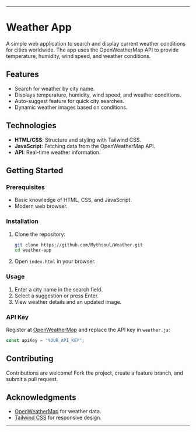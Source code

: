 
---

# Weather App

A simple web application to search and display current weather conditions for cities worldwide. The app uses the OpenWeatherMap API to provide temperature, humidity, wind speed, and weather conditions.

## Features

- Search for weather by city name.
- Displays temperature, humidity, wind speed, and weather conditions.
- Auto-suggest feature for quick city searches.
- Dynamic weather images based on conditions.

## Technologies

- **HTML/CSS**: Structure and styling with Tailwind CSS.
- **JavaScript**: Fetching data from the OpenWeatherMap API.
- **API**: Real-time weather information.

## Getting Started

### Prerequisites

- Basic knowledge of HTML, CSS, and JavaScript.
- Modern web browser.

### Installation

1. Clone the repository:
   ```bash
   git clone https://github.com/Mythsoul/Weather.git
   cd weather-app
   ```

2. Open `index.html` in your browser.

### Usage

1. Enter a city name in the search field.
2. Select a suggestion or press Enter.
3. View weather details and an updated image.

### API Key

Register at [OpenWeatherMap](https://openweathermap.org/) and replace the API key in `weather.js`:

```javascript
const apiKey = "YOUR_API_KEY";
```

## Contributing

Contributions are welcome! Fork the project, create a feature branch, and submit a pull request.


## Acknowledgments

- [OpenWeatherMap](https://openweathermap.org/) for weather data.
- [Tailwind CSS](https://tailwindcss.com/) for responsive design.

---
